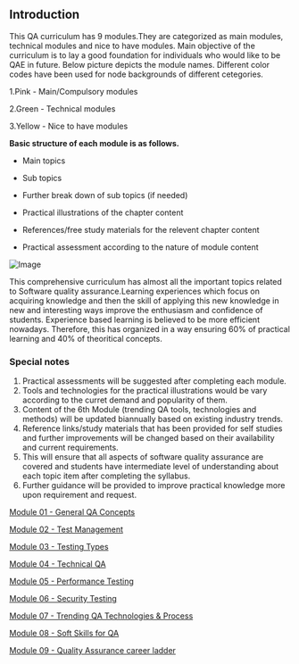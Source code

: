 ## Introduction
This QA curriculum has 9 modules.They are categorized as main modules, technical modules and nice to have modules. Main objective of the curriculum is to lay a good foundation for individuals who would like to be QAE in future. Below picture depicts the module names. Different color codes have been used for node backgrounds of different cetegories.

1.Pink  - Main/Compulsory modules

2.Green  - Technical modules

3.Yellow  - Nice to have modules

**Basic structure of each module is as follows.**

  *  Main topics 
  
  *  Sub topics                         
  
  *  Further break down of sub topics (if needed)
  
  *  Practical illustrations of the chapter content
  
  *  References/free study materials for the relevent chapter content
  
  *  Practical assessment according to the nature of module content

![Image](https://user-images.githubusercontent.com/96818549/147656984-1f5ba2ee-2123-40d5-ab43-4cb3bf5d0c27.png)

This comprehensive curriculum has almost all the important topics related to Software quality assurance.Learning experiences
which focus on acquiring knowledge and then the skill of applying this new knowledge in new and interesting ways improve the 
enthusiasm and confidence of students. Experience based learning is believed to be more efficient nowadays. Therefore, this 
has organized in a way ensuring 60% of practical learning and 40% of theoritical concepts.

### Special notes
1. Practical assessments will be suggested after completing each module.
2. Tools and technologies for the practical illustrations would be vary according to the curret demand and popularity of them.
3. Content of the 6th Module (trending QA tools, technologies and methods) will be updated biannually based on existing industry trends.
4. Reference links/study materials that has been provided for self studies and further improvements will be changed based on their
   availability and current requirements.
5. This will ensure that all aspects of software quality assurance are covered and students have intermediate level of 
   understanding about each topic item after completing the syllabus.
6. Further guidance will be provided to improve practical knowledge more upon requirement and request.  



[Module 01 - General QA Concepts](./docs/Module%201%20(General%20QA).html)

[Module 02 - Test Management](./docs/Module%202%20Test%20Management.html)

[Module 03 - Testing Types](./docs/Module%203%20Test%20types%20&%20methods.html)

[Module 04 - Technical QA](./docs/Module%204%20Technical%20QA.html)

[Module 05 - Performance Testing](./docs/Module%2005%20Performance%20Testing.html)

[Module 06 - Security Testing](./docs/Module%2006%20Security%20Testing.html)

[Module 07 - Trending QA Technologies & Process](./docs/Module%2007%20Trending%20QA%20technologies.html)

[Module 08 - Soft Skills for QA](./docs/Module%2008%20-Soft%20Skills%20for%20QA.html)

[Module 09 - Quality Assurance career ladder ](./docs/Module%2009%20QA%20Career%20Ladder.html)



